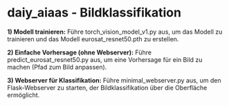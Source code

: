 # daiy_aiaas - Bildklassifikation

**1) Modell trainieren:**
Führe torch_vision_model_v1.py aus, um das Modell zu trainieren und das Modell eurosat_resnet50.pth zu erstellen.

**2) Einfache Vorhersage (ohne Webserver):**
Führe predict_eurosat_resnet50.py aus, um eine Vorhersage für ein Bild zu machen (Pfad zum Bild anpassen).

**3) Webserver für Klassifikation:**
Führe minimal_webserver.py aus, um den Flask-Webserver zu starten, der Bildklassifikation über die Oberfläche ermöglicht.
